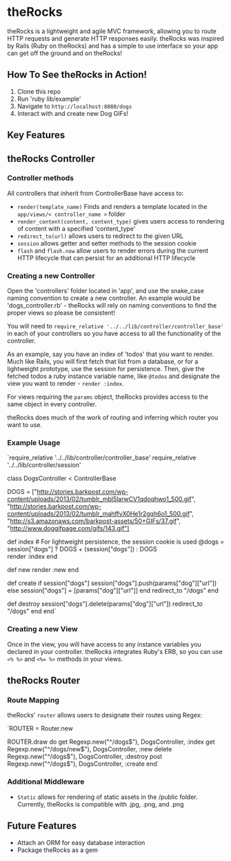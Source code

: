 theRocks
=====

theRocks is a lightweight and agile MVC framework, allowing you
to route HTTP requests and generate HTTP responses easily.  theRocks was
inspired by Rails (Ruby on theRocks) and has a simple to use
interface so your app can get off the ground and on theRocks!

How To See theRocks in Action!
-------

1. Clone this repo
2. Run 'ruby lib/example'
3. Navigate to `http://localhost:8080/dogs`
4. Interact with and create new Dog GIFs!

Key Features
--------

## theRocks Controller

### Controller methods

All controllers that inherit from ControllerBase have access to:

 - `render(template_name)` Finds and renders a template located in the
  `app/views/< controller_name >` folder
 - `render_content(content, content_type)` gives users access to rendering
  of content with a specified 'content_type'
 - `redirect_to(url)` allows users to redirect to the given URL
 - `session` allows getter and setter methods to the session cookie
 - `flash` and `flash.now` allow users to render errors during the
  current HTTP lifecycle that can persist for an additional HTTP
  lifecycle

### Creating a new Controller

Open the 'controllers' folder located in 'app', and use the
snake_case naming convention to create a new controller.  An example
would be 'dogs_controller.rb' - theRocks will rely on naming conventions
to find the proper views so please be consistent!

You will need to `require_relative '../../lib/controller/controller_base'`
in each of your controllers so you have access to all the functionality
of the controller.  

As an example, say you have an index of 'todos' that you want to render.
Much like Rails, you will first fetch that list from a database,
or for a lightweight prototype, use the session for persistence.
Then, give the fetched todos a ruby instance variable name, like
`@todos` and designate the view you want to render - `render :index`.

For views requiring the `params` object, theRocks provides
access to the same object in every controller.  

theRocks does much of the work of routing and inferring which router
you want to use.

### Example Usage

`require_relative '../../lib/controller/controller_base'
require_relative '../../lib/controller/session'

class DogsController < ControllerBase

  DOGS = ["http://stories.barkpost.com/wp-content/uploads/2013/02/tumblr_mbl5larwCV1qdoqhwo1_500.gif",
    "http://stories.barkpost.com/wp-content/uploads/2013/02/tumblr_mahffvX0He1r2gqh6o1_500.gif",
    "http://s3.amazonaws.com/barkpost-assets/50+GIFs/37.gif",
    "http://www.doggifpage.com/gifs/143.gif"]

  def index # For lightweight persistence, the session cookie is used
    @dogs = session["dogs"] ? DOGS + (session["dogs"]) : DOGS  
    render :index
  end

  def new
    render :new
  end

  def create
    if session["dogs"]
      session["dogs"].push(params["dog"]["url"])
    else
      session["dogs"] = [params["dog"]["url"]]
    end
    redirect_to "/dogs"
  end

  def destroy
    session["dogs"].delete(params["dog"]["url"])
    redirect_to "/dogs"
  end
end`

### Creating a new View

Once in the view, you will have access to any instance variables you
declared in your controller.  theRocks integrates Ruby's ERB,
so you can use `<% %>` and `<%= %>` methods in your views.

## theRocks Router

### Route Mapping

theRocks' `router` allows users to designate their routes using
Regex:

`ROUTER = Router.new

ROUTER.draw do
  get Regexp.new("^/dogs$"), DogsController, :index
  get Regexp.new("^/dogs/new$"), DogsController, :new
  delete Regexp.new("^/dogs$"), DogsController, :destroy
  post Regexp.new("^/dogs$"), DogsController, :create
end`

### Additional Middleware

 - `Static` allows for rendering of static assets in the /public folder.
  Currently, theRocks is compatible with .jpg, .png, and .png

## Future Features

 - Attach an ORM for easy database interaction
 - Package theRocks as a gem
